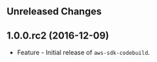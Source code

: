 Unreleased Changes
------------------

1.0.0.rc2 (2016-12-09)
------------------

* Feature - Initial release of `aws-sdk-codebuild`.


